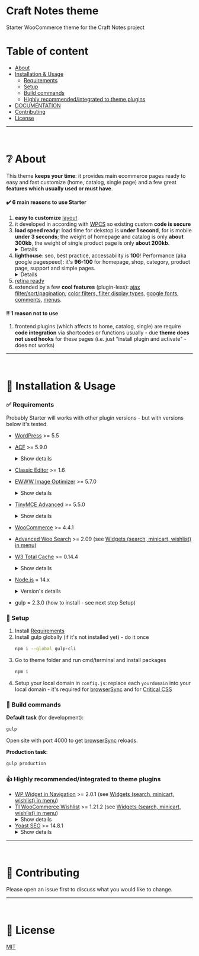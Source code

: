 # Craft Notes theme

Starter WooCommerce theme for the Craft Notes project



# Table of content

- [About](#-about)
- [Installation & Usage](#-installation--usage)
  - [Requirements](#-requirements)
  - [Setup](#-setup)
  - [Build commands](#-build-commands)
  - [Highly recommended/integrated to theme plugins](#-highly-recommendedintegrated-to-theme-plugins)
- [DOCUMENTATION](https://github.com/chyvak1831/starter/wiki)
- [Contributing](#-contributing)
- [License](#-license)
***
<br>



# ❔ About
This theme **keeps your time**: it provides main ecommerce pages ready to easy and fast customize (home, catalog, single page) and a few great **features which usually used or must have**.

#### ✔️ 6 main reasons to use Starter
1. **easy to customize** [layout](https://github.com/chyvak1831/starter/wiki/Templates)  
2. it developed in according with [WPCS](https://github.com/WordPress/WordPress-Coding-Standards) so existing custom **code is secure**  
3. **load speed ready**: load time for dekstop is **under 1 second**, for is mobile **under 3 seconds**; the weight of homepage and catalog is only **about 300kb**, the weight of single product page is only **about 200kb**.
    <details><summary>Details</summary>
   <img src="https://raw.githubusercontent.com/chyvak1831/starter_img/master/archive/v1.2.0/screenshots/weight_shop.jpg" alt="Weight shop page">
   <img src="https://raw.githubusercontent.com/chyvak1831/starter_img/master/archive/v1.2.0/screenshots/weight_single.jpg" alt="Weight single product page">
   <strong>Please note</strong>: load time and weight of pages described above - it's Starter as is, without any third-party resources. When you'll add google analitycs, gtm etc - it will down and it's ok.</details>  
4. **lighthouse**: seo, best practice, accessability is **100**! Performance (aka google pagespeed): it's **96-100** for homepage, shop, category, product page, support and simple pages.
    <details><summary>Details</summary>
   <img src="https://raw.githubusercontent.com/chyvak1831/starter_img/master/archive/v1.2.0/screenshots/lighthouse.jpg" alt="Lighthouse">
   <strong>Please note #1</strong>: lighthouse metrics described above - it's Starter as is, without any third-party resources. When you'll add google analitycs, gtm etc - it will down and it's ok.  
   <strong>Please note #2</strong>: Performance metric is vary from time to time +-5 points and it's ok.</details> 
5. [retina ready](https://github.com/chyvak1831/starter/wiki/Images)  
6. extended by a few **cool features** (plugin-less): [ajax filter/sort/pagination](https://github.com/chyvak1831/starter/wiki/Filters), [color filters, filter display types](https://github.com/chyvak1831/starter/wiki/Filters), [google fonts](https://github.com/chyvak1831/starter/wiki/Fonts), [comments](https://github.com/chyvak1831/starter/wiki/Comments), [menus](https://github.com/chyvak1831/starter/wiki/Menus).  

#### ‼️ 1 reason not to use
1. frontend plugins (which affects to home, catalog, single) are require **code integration** via shortcodes or functions usually - due **theme does not used hooks** for these pages (i.e. just "install plugin and activate" - does not works)
***
<br>



# 🔧 Installation & Usage

### ✅ Requirements
Probably Starter will works with other plugin versions - but with versions below it's tested.
* [WordPress](https://wordpress.org/) >= 5.5
* [ACF](https://wordpress.org/plugins/advanced-custom-fields/) >= 5.9.0
  <details><summary>Show details</summary>
  You can to install: <strong>"ACF Pro"</strong> - <em>all features available</em> or <strong>Basic ACF</strong> - <em>is not available Home Page features</em> and you'll not see <em>comment images</em> in admin due gallery and repeater features are not available in free version.<br>
  After installation go to ACF and sync fields.
  <img src="https://raw.githubusercontent.com/chyvak1831/starter_img/master/archive/v1.2.0/screenshots/acf_sync.jpg" alt="ACF sync settings"></details>
* [Classic Editor](https://wordpress.org/plugins/classic-editor/) >= 1.6
* [EWWW Image Optimizer](https://wordpress.org/plugins/ewww-image-optimizer/) >= 5.7.0
  <details><summary>Show details</summary>
  After installation go to EWWW setting and enable 'WebP Conversion' & 'Force WebP'.
  <img src="https://raw.githubusercontent.com/chyvak1831/starter_img/master/archive/v1.2.0/screenshots/ewww.jpg" alt="EWWW settings"></details>
*  [TinyMCE Advanced](https://wordpress.org/plugins/tinymce-advanced/) >= 5.5.0
    <details><summary>Show details</summary>
    After installation copy settings
    
      ```json
      {
        "settings": {
          "toolbar_1":"bold,italic,underline,forecolor,blockquote,bullist,numlist,alignleft,aligncenter,alignright,alignjustify,link,unlink,undo,redo,wp_adv",
          "toolbar_2":"formatselect,fontselect,fontsizeselect,styleselect,pastetext,removeformat,fullscreen",
          "toolbar_3":"",
          "toolbar_4":"",
          "options":"advlist,menubar_block,merge_toolbars",
          "plugins":"advlist",
          "toolbar_block":"core\/image,core\/image",
          "toolbar_block_side":"tadv\/sup,tadv\/sub,core\/strikethrough,core\/code,tadv\/mark,tadv\/removeformat",
          "panels_block":"tadv\/color-panel,tadv\/background-color-panel",
          "toolbar_classic_block":"formatselect,bold,italic,blockquote,bullist,numlist,alignleft,aligncenter,alignright,link,forecolor,backcolor,table,wp_help"
        },
        "admin_settings": {
          "options":"hybrid_mode,classic_paragraph_block,table_resize_bars,table_grid,table_tab_navigation,table_advtab",
          "disabled_editors":""
        }
      }
    ```
    Go to settings 
    <img src="https://raw.githubusercontent.com/chyvak1831/starter_img/master/archive/v1.2.0/screenshots/wysiwyg/wysiwyg_01.jpg" alt="TinyMCE settings 1">
    <img src="https://raw.githubusercontent.com/chyvak1831/starter_img/master/archive/v1.2.0/screenshots/wysiwyg/wysiwyg_02.jpg" alt="TinyMCE settings 2">
    And paste here
    <img src="https://raw.githubusercontent.com/chyvak1831/starter_img/master/archive/v1.2.0/screenshots/wysiwyg/wysiwyg_03.jpg" alt="TinyMCE settings 3">
    </details>
* [WooCommerce](https://wordpress.org/plugins/woocommerce/) >= 4.4.1
* [Advanced Woo Search](https://wordpress.org/plugins/advanced-woo-search/) >= 2.09 (see [Widgets (search, minicart, wishlist) in menu](https://github.com/chyvak1831/starter/wiki/Menus))
* [W3 Total Cache](https://wordpress.org/plugins/w3-total-cache/) >= 0.14.4
  <details><summary>Show details</summary>
  W3TC used for optimize page cache and js only.
  <img src="https://raw.githubusercontent.com/chyvak1831/starter_img/master/archive/v1.2.0/screenshots/w3tc_01.jpg" alt="W3TC settings 1">
  <img src="https://raw.githubusercontent.com/chyvak1831/starter_img/master/archive/v1.2.0/screenshots/w3tc_02.jpg" alt="W3TC settings 2"></details>
* [Node.js](https://nodejs.org/) = 14.x
    <details><summary>Version's details</summary>
      Tested with versions <a href="https://nodejs.org/download/release/v14.8.0/">v14.8.0</a> and <a href="https://nodejs.org/download/release/v14.15.3/">v14.15.3</a>, but it should works with any 14.x version.<br>
      Due short life-cycle of node <a href="https://nodejs.org/en/about/releases/">v15</a> Starter <strong>will never officially compatible with node v15</strong>.
    </details>
* gulp = 2.3.0 (how to install - see next step Setup)

### 🔧 Setup
1. Install [Requirements](#-requirements)
2. Install gulp globally (if it's not installed yet) - do it once
    ```bash
    npm i --global gulp-cli
    ```
3. Go to theme folder and run cmd/terminal and install packages
    ```bash
    npm i
    ```
4. Setup your local domain in `config.js`: replace each `yourdomain` into your local domain - it's required for [browserSync](https://browsersync.io/docs/gulp) and for [Critical CSS](https://github.com/chyvak1831/starter/wiki/CSS)

### 🚀 Build commands

**Default task** (for development):
  ```bash
  gulp
  ```  
Open site with port 4000 to get [browserSync](https://browsersync.io/docs/gulp) reloads.

**Production task**:
  ```bash
  gulp production
  ```


### 👍 Highly recommended/integrated to theme plugins
* [WP Widget in Navigation](https://wordpress.org/plugins/wp-widget-in-navigation/) >= 2.0.1 (see [Widgets (search, minicart, wishlist) in menu](https://github.com/chyvak1831/starter/wiki/Menus))
* [TI WooCommerce Wishlist](https://wordpress.org/plugins/ti-woocommerce-wishlist/) >= 1.21.2 (see [Widgets (search, minicart, wishlist) in menu](https://github.com/chyvak1831/starter/wiki/Menus))
  <details><summary>Show details</summary>
    After installation go to TI Wishlist and setup minimum recommnded settings. You can to play with other settings.
  <img src="https://raw.githubusercontent.com/chyvak1831/starter_img/master/archive/v1.2.0/screenshots/wishlist/wishlist_01.jpg" alt="TI Wishlist settings 1">
  <img src="https://raw.githubusercontent.com/chyvak1831/starter_img/master/archive/v1.2.0/screenshots/wishlist/wishlist_02.jpg" alt="TI Wishlist settings 2">
  <img src="https://raw.githubusercontent.com/chyvak1831/starter_img/master/archive/v1.2.0/screenshots/wishlist/wishlist_03.jpg" alt="TI Wishlist settings 3">
  <img src="https://raw.githubusercontent.com/chyvak1831/starter_img/master/archive/v1.2.0/screenshots/wishlist/wishlist_04.jpg" alt="TI Wishlist settings 4"></details>
* [Yoast SEO](https://wordpress.org/plugins/wordpress-seo/) >= 14.8.1
  <details><summary>Show details</summary>
  After installation go to SEO->Search Appearance-> tab Breadcrumbs and enable 'Enable Breadcrumbs'
  <img src="https://raw.githubusercontent.com/chyvak1831/starter_img/master/archive/v1.2.0/screenshots/breadcrumb.jpg" alt="Breadcrumbs Yoast SEO"></details>
***
<br>



# 🤝 Contributing
Please open an issue first to discuss what you would like to change.
***
<br>



# 📘 License
[MIT](https://choosealicense.com/licenses/mit/)
